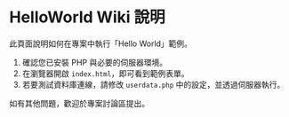 # HelloWorld Wiki 說明

此頁面說明如何在專案中執行「Hello World」範例。

1. 確認您已安裝 PHP 與必要的伺服器環境。
2. 在瀏覽器開啟 `index.html`，即可看到範例表單。
3. 若要測試資料庫連線，請修改 `userdata.php` 中的設定，並透過伺服器執行。

如有其他問題，歡迎於專案討論區提出。
